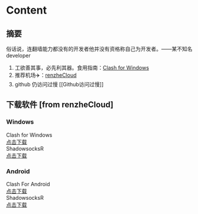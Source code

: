 # Content

## 摘要

俗话说，连翻墙能力都没有的开发者他并没有资格称自己为开发者。——某不知名 developer

1. 工欲善其事，必先利其器。食用指南：[Clash for Windows](https://docs.cfw.lbyczf.com/)
2. 推荐机场✈️：[renzheCloud](https://renzhe.cloud/)
3. github 仍访问过慢 [[Github访问过慢]]

## 下载软件 [from renzheCloud]

### Windows

Clash for Windows  
[点击下载](https://renzhedownload.com/clients/Clash-Windows.exe)  
ShadowsocksR  
[点击下载](https://renzhedownload.com/clients/ssr-win.7z)  

### Android

Clash For Android  
[点击下载](https://renzhedownload.com/clients/Clash-Android.apk)  
ShadowsocksR  
[点击下载](https://renzhedownload.com/clients/ssr-android.apk)  
